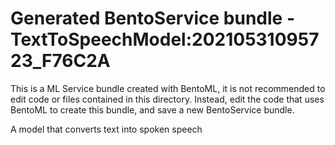 # Generated BentoService bundle - TextToSpeechModel:20210531095723_F76C2A

This is a ML Service bundle created with BentoML, it is not recommended to edit
code or files contained in this directory. Instead, edit the code that uses BentoML
to create this bundle, and save a new BentoService bundle.

A model that converts text into spoken speech